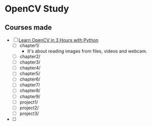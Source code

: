 # OpenCV Study 

## Courses made

- [ ] [Learn OpenCV in 3 Hours with Python](https://www.youtube.com/watch?v=WQeoO7MI0Bs&list=PLGgC5f_P8coJX6qFnIcIzgMzdV7_6FXd4&ab_channel=Murtaza%27sWorkshop-RoboticsandAI)
  - [ ] chapter1/
    - It's about reading images from files,
      videos and webcam.
  - [ ] chapter2/
  - [ ] chapter3/
  - [ ] chapter4/
  - [ ] chapter5/
  - [ ] chapter6/
  - [ ] chapter7/
  - [ ] chapter8/
  - [ ] chapter9/
  - [ ] project1/
  - [ ] project2/
  - [ ] project3/
- [ ] 
